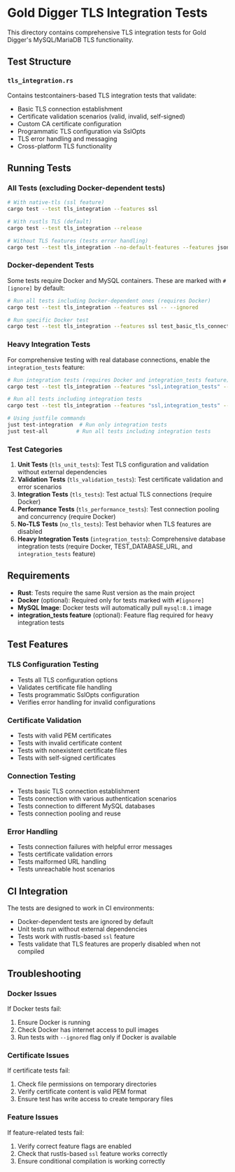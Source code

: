 # Gold Digger TLS Integration Tests

This directory contains comprehensive TLS integration tests for Gold Digger's MySQL/MariaDB TLS functionality.

## Test Structure

### `tls_integration.rs`

Contains testcontainers-based TLS integration tests that validate:

- Basic TLS connection establishment
- Certificate validation scenarios (valid, invalid, self-signed)
- Custom CA certificate configuration
- Programmatic TLS configuration via SslOpts
- TLS error handling and messaging
- Cross-platform TLS functionality

## Running Tests

### All Tests (excluding Docker-dependent tests)

```bash
# With native-tls (ssl feature)
cargo test --test tls_integration --features ssl

# With rustls TLS (default)
cargo test --test tls_integration --release

# Without TLS features (tests error handling)
cargo test --test tls_integration --no-default-features --features json,csv
```

### Docker-dependent Tests

Some tests require Docker and MySQL containers. These are marked with `#[ignore]` by default:

```bash
# Run all tests including Docker-dependent ones (requires Docker)
cargo test --test tls_integration --features ssl -- --ignored

# Run specific Docker test
cargo test --test tls_integration --features ssl test_basic_tls_connection_establishment -- --ignored
```

### Heavy Integration Tests

For comprehensive testing with real database connections, enable the `integration_tests` feature:

```bash
# Run integration tests (requires Docker and integration_tests feature)
cargo test --test tls_integration --features "ssl,integration_tests" -- --ignored

# Run all tests including integration tests
cargo test --test tls_integration --features "ssl,integration_tests" -- --include-ignored

# Using justfile commands
just test-integration  # Run only integration tests
just test-all         # Run all tests including integration tests
```

### Test Categories

1. **Unit Tests** (`tls_unit_tests`): Test TLS configuration and validation without external
   dependencies
2. **Validation Tests** (`tls_validation_tests`): Test certificate validation and error scenarios
3. **Integration Tests** (`tls_tests`): Test actual TLS connections (require Docker)
4. **Performance Tests** (`tls_performance_tests`): Test connection pooling and concurrency (require
   Docker)
5. **No-TLS Tests** (`no_tls_tests`): Test behavior when TLS features are disabled
6. **Heavy Integration Tests** (`integration_tests`): Comprehensive database integration tests (require Docker, TEST_DATABASE_URL, and `integration_tests` feature)

## Requirements

- **Rust**: Tests require the same Rust version as the main project
- **Docker** (optional): Required only for tests marked with `#[ignore]`
- **MySQL Image**: Docker tests will automatically pull `mysql:8.1` image
- **integration_tests feature** (optional): Feature flag required for heavy integration tests

## Test Features

### TLS Configuration Testing

- Tests all TLS configuration options
- Validates certificate file handling
- Tests programmatic SslOpts configuration
- Verifies error handling for invalid configurations

### Certificate Validation

- Tests with valid PEM certificates
- Tests with invalid certificate content
- Tests with nonexistent certificate files
- Tests with self-signed certificates

### Connection Testing

- Tests basic TLS connection establishment
- Tests connection with various authentication scenarios
- Tests connection to different MySQL databases
- Tests connection pooling and reuse

### Error Handling

- Tests connection failures with helpful error messages
- Tests certificate validation errors
- Tests malformed URL handling
- Tests unreachable host scenarios

## CI Integration

The tests are designed to work in CI environments:

- Docker-dependent tests are ignored by default
- Unit tests run without external dependencies
- Tests work with rustls-based `ssl` feature
- Tests validate that TLS features are properly disabled when not compiled

## Troubleshooting

### Docker Issues

If Docker tests fail:

1. Ensure Docker is running
2. Check Docker has internet access to pull images
3. Run tests with `--ignored` flag only if Docker is available

### Certificate Issues

If certificate tests fail:

1. Check file permissions on temporary directories
2. Verify certificate content is valid PEM format
3. Ensure test has write access to create temporary files

### Feature Issues

If feature-related tests fail:

1. Verify correct feature flags are enabled
2. Check that rustls-based `ssl` feature works correctly
3. Ensure conditional compilation is working correctly
